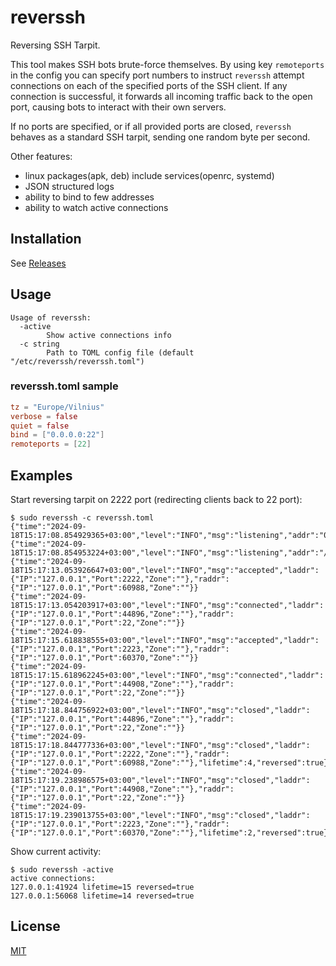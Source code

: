 # reverssh

Reversing SSH Tarpit.

This tool makes SSH bots brute-force themselves. 
By using key `remoteports` in the config you can specify port numbers to instruct 
`reverssh` attempt connections on each of the specified ports of the SSH client. 
If any connection is successful, it forwards all incoming traffic back to the open port, 
causing bots to interact with their own servers.

If no ports are specified, or if all provided ports are closed, `reverssh` behaves as a standard SSH tarpit, 
sending one random byte per second.

Other features:
- linux packages(apk, deb) include services(openrc, systemd)
- JSON structured logs
- ability to bind to few addresses
- ability to watch active connections

## Installation

See [Releases](https://github.com/jackcvr/reverssh/releases)

## Usage

```shell
Usage of reverssh:
  -active
    	Show active connections info
  -c string
    	Path to TOML config file (default "/etc/reverssh/reverssh.toml")
```

### reverssh.toml sample
```toml
tz = "Europe/Vilnius"
verbose = false
quiet = false
bind = ["0.0.0.0:22"]
remoteports = [22]
```

## Examples

Start reversing tarpit on 2222 port (redirecting clients back to 22 port):

```shell
$ sudo reverssh -c reverssh.toml
{"time":"2024-09-18T15:17:08.854929365+03:00","level":"INFO","msg":"listening","addr":"0.0.0.0:2222"}
{"time":"2024-09-18T15:17:08.854953224+03:00","level":"INFO","msg":"listening","addr":"/var/run/reverssh.sock"}
{"time":"2024-09-18T15:17:13.053926647+03:00","level":"INFO","msg":"accepted","laddr":{"IP":"127.0.0.1","Port":2222,"Zone":""},"raddr":{"IP":"127.0.0.1","Port":60988,"Zone":""}}
{"time":"2024-09-18T15:17:13.054203917+03:00","level":"INFO","msg":"connected","laddr":{"IP":"127.0.0.1","Port":44896,"Zone":""},"raddr":{"IP":"127.0.0.1","Port":22,"Zone":""}}
{"time":"2024-09-18T15:17:15.618838555+03:00","level":"INFO","msg":"accepted","laddr":{"IP":"127.0.0.1","Port":2223,"Zone":""},"raddr":{"IP":"127.0.0.1","Port":60370,"Zone":""}}
{"time":"2024-09-18T15:17:15.618962245+03:00","level":"INFO","msg":"connected","laddr":{"IP":"127.0.0.1","Port":44908,"Zone":""},"raddr":{"IP":"127.0.0.1","Port":22,"Zone":""}}
{"time":"2024-09-18T15:17:18.844756922+03:00","level":"INFO","msg":"closed","laddr":{"IP":"127.0.0.1","Port":44896,"Zone":""},"raddr":{"IP":"127.0.0.1","Port":22,"Zone":""}}
{"time":"2024-09-18T15:17:18.844777336+03:00","level":"INFO","msg":"closed","laddr":{"IP":"127.0.0.1","Port":2222,"Zone":""},"raddr":{"IP":"127.0.0.1","Port":60988,"Zone":""},"lifetime":4,"reversed":true}
{"time":"2024-09-18T15:17:19.238986575+03:00","level":"INFO","msg":"closed","laddr":{"IP":"127.0.0.1","Port":44908,"Zone":""},"raddr":{"IP":"127.0.0.1","Port":22,"Zone":""}}
{"time":"2024-09-18T15:17:19.239013755+03:00","level":"INFO","msg":"closed","laddr":{"IP":"127.0.0.1","Port":2223,"Zone":""},"raddr":{"IP":"127.0.0.1","Port":60370,"Zone":""},"lifetime":2,"reversed":true}
```

Show current activity:

```shell
$ sudo reverssh -active
active connections:
127.0.0.1:41924 lifetime=15 reversed=true
127.0.0.1:56068 lifetime=14 reversed=true
```

## License

[MIT](https://spdx.org/licenses/MIT.html) 
